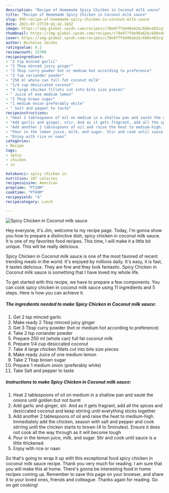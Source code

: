 ```yaml
---
description: "Recipe of Homemade Spicy Chicken in Coconut milk sauce"
title: "Recipe of Homemade Spicy Chicken in Coconut milk sauce"
slug: 995-recipe-of-homemade-spicy-chicken-in-coconut-milk-sauce
date: 2021-07-27T19:41:42.103Z
image: https://img-global.cpcdn.com/recipes/c78e977fde98a62b/680x482cq70/spicy-chicken-in-coconut-milk-sauce-recipe-main-photo.jpg
thumbnail: https://img-global.cpcdn.com/recipes/c78e977fde98a62b/680x482cq70/spicy-chicken-in-coconut-milk-sauce-recipe-main-photo.jpg
cover: https://img-global.cpcdn.com/recipes/c78e977fde98a62b/680x482cq70/spicy-chicken-in-coconut-milk-sauce-recipe-main-photo.jpg
author: Nicholas Jacobs
ratingvalue: 4.2
reviewcount: 25708
recipeingredient:
- "2 tsp minced garlic"
- "2 Tbsp minced juicy ginger"
- "3 Tbsp curry powder hot or medium hot according to preference"
- "2 tsp coriander powder"
- "250 ml whole can full fat coconut milk"
- "1/4 cup desiccated coconut"
- "4 large chicken fillets cut into bite size pieces"
- " Juice of one medium lemon"
- "2 Tbsp brown sugar"
- "1 medium onion preferably white"
- " Salt and pepper to taste"
recipeinstructions:
- "Heat 2 tablespoons of oil on medium in a shallow pan and sauté the onions until golden but not burnt"
- "Add garlic and ginger, stir. And as it gets fragrant, add all the spices and desiccated coconut and keep stirring until everything sticks together"
- "Add another 2 tablespoons of oil and raise the heat to medium-high. Immediately add the chicken, season with salt and pepper and cook stirring until the chicken starts to brown (4 to 5minutes). Ensure it does not cook all the way through as it will become tough"
- "Pour in the lemon juice, milk, and sugar. Stir and cook until sauce is a little thickened"
- "Enjoy with rice or naan"
categories:
- Recipe
tags:
- spicy
- chicken
- in

katakunci: spicy chicken in 
nutrition: 107 calories
recipecuisine: American
preptime: "PT28M"
cooktime: "PT49M"
recipeyield: "4"
recipecategory: Lunch

---
```



![Spicy Chicken in Coconut milk sauce](https://img-global.cpcdn.com/recipes/c78e977fde98a62b/680x482cq70/spicy-chicken-in-coconut-milk-sauce-recipe-main-photo.jpg)

Hey everyone, it's Jim, welcome to my recipe page. Today, I'm gonna show you how to prepare a distinctive dish, spicy chicken in coconut milk sauce. It is one of my favorites food recipes. This time, I will make it a little bit unique. This will be really delicious.



Spicy Chicken in Coconut milk sauce is one of the most favored of recent trending meals in the world. It's enjoyed by millions daily. It's easy, it is fast, it tastes delicious. They are fine and they look fantastic. Spicy Chicken in Coconut milk sauce is something that I have loved my whole life.


To get started with this recipe, we have to prepare a few components. You can cook spicy chicken in coconut milk sauce using 11 ingredients and 5 steps. Here is how you can achieve it.

<!--inarticleads1-->

##### The ingredients needed to make Spicy Chicken in Coconut milk sauce:

1. Get 2 tsp minced garlic
1. Make ready 2 Tbsp minced juicy ginger
1. Get 3 Tbsp curry powder (hot or medium hot according to preference)
1. Take 2 tsp coriander powder
1. Prepare 250 ml (whole can) full fat coconut milk
1. Prepare 1/4 cup desiccated coconut
1. Take 4 large chicken fillets cut into bite size pieces
1. Make ready  Juice of one medium lemon
1. Take 2 Tbsp brown sugar
1. Prepare 1 medium onion (preferably white)
1. Take  Salt and pepper to taste




<!--inarticleads2-->

##### Instructions to make Spicy Chicken in Coconut milk sauce:

1. Heat 2 tablespoons of oil on medium in a shallow pan and sauté the onions until golden but not burnt
1. Add garlic and ginger, stir. And as it gets fragrant, add all the spices and desiccated coconut and keep stirring until everything sticks together
1. Add another 2 tablespoons of oil and raise the heat to medium-high. Immediately add the chicken, season with salt and pepper and cook stirring until the chicken starts to brown (4 to 5minutes). Ensure it does not cook all the way through as it will become tough
1. Pour in the lemon juice, milk, and sugar. Stir and cook until sauce is a little thickened
1. Enjoy with rice or naan




So that's going to wrap it up with this exceptional food spicy chicken in coconut milk sauce recipe. Thank you very much for reading. I am sure that you will make this at home. There's gonna be interesting food in home recipes coming up. Remember to save this page on your browser, and share it to your loved ones, friends and colleague. Thanks again for reading. Go on get cooking!
